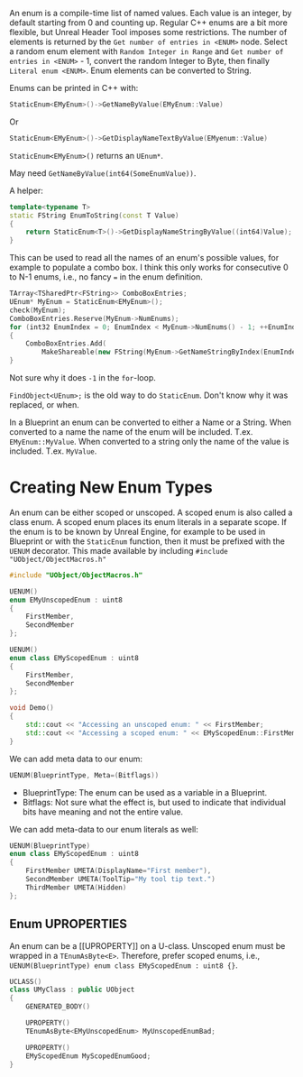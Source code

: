 An enum is a compile-time list of named values.
Each value is an integer, by default starting from 0 and counting up.
Regular C++ enums are a bit more flexible, but Unreal Header Tool imposes some restrictions.
The number of elements is returned by the `Get number of entries in <ENUM>` node.
Select a random enum element with `Random Integer in Range` and `Get number of entries in <ENUM>` - 1, convert the random Integer to Byte, then finally `Literal enum <ENUM>`.
Enum elements can be converted to String.

Enums can be printed in C++ with:

```c++
StaticEnum<EMyEnum>()->GetNameByValue(EMyEnum::Value)
```
Or
```c++
StaticEnum<EMyEnum>()->GetDisplayNameTextByValue(EMyenum::Value)
```
`StaticEnum<EMyEnum>()` returns an `UEnum*`.

May need `GetNameByValue(int64(SomeEnumValue))`.

A helper:
```c++
template<typename T>
static FString EnumToString(const T Value)
{
    return StaticEnum<T>()->GetDisplayNameStringByValue((int64)Value);
}
```

This can be used to read all the names of an enum's possible values, for example to populate a combo box.
I think this only works for consecutive 0 to N-1 enums, i.e., no fancy `=` in the enum definition.
```cpp
TArray<TSharedPtr<FString>> ComboBoxEntries;
UEnum* MyEnum = StaticEnum<EMyEnum>();
check(MyEnum);
ComboBoxEntries.Reserve(MyEnum->NumEnums);
for (int32 EnumIndex = 0; EnumIndex < MyEnum->NumEnums() - 1; ++EnumIndex)
{
    ComboBoxEntries.Add(
        MakeShareable(new FString(MyEnum->GetNameStringByIndex(EnumIndex))));
}
```

Not sure why it does `-1` in the `for`-loop.

`FindObject<UEnum>;` is the old way to do `StaticEnum`.
Don't know why it was replaced, or when.

In a Blueprint an enum can be converted to either a Name or a String.
When converted to a name the name of the enum will be included.
T.ex. `EMyEnum::MyValue`.
When converted to a string only the name of the value is included.
T.ex. `MyValue`.


# Creating New Enum Types

An enum can be either scoped or unscoped.
A scoped enum is also called a class enum.
A scoped enum places its enum literals in a separate scope.
If the enum is to be known by Unreal Engine, for example to be used in Blueprint or with the `StaticEnum` function, then it must be prefixed with the `UENUM` decorator.
This made available by including `#include "UObject/ObjectMacros.h"`

```cpp
#include "UObject/ObjectMacros.h"

UENUM()
enum EMyUnscopedEnum : uint8
{
    FirstMember,
    SecondMember
};

UENUM()
enum class EMyScopedEnum : uint8
{
    FirstMember,
    SecondMember
};

void Demo()
{
    std::cout << "Accessing an unscoped enum: " << FirstMember;
    std::cout << "Accessing a scoped enum: " << EMyScopedEnum::FirstMember;
}
```

We can add meta data to our enum:
```cpp
UENUM(BlueprintType, Meta=(Bitflags))
```

- BlueprintType: The enum can be used as a variable in a Blueprint.
- Bitflags: Not sure what the effect is, but used to indicate that individual bits have meaning and not the entire value.

We can add meta-data to our enum literals as well:
```cpp
UENUM(BlueprintType)
enum class EMyScopedEnum : uint8
{
    FirstMember UMETA(DisplayName="First member"),
    SecondMember UMETA(ToolTip="My tool tip text.")
    ThirdMember UMETA(Hidden)
};
```


## Enum UPROPERTIES

An enum can be a [[UPROPERTY]] on a U-class.
Unscoped enum must be wrapped in a `TEnumAsByte<E>`.
Therefore, prefer scoped enums, i.e., `UENUM(BlueprintType) enum class EMyScopedEnum : uint8 {}`.

```cpp
UCLASS()
class UMyClass : public UObject
{
    GENERATED_BODY()

    UPROPERTY()
    TEnumAsByte<EMyUnscopedEnum> MyUnscopedEnumBad;

    UPROPERTY()
    EMyScopedEnum MyScopedEnumGood;
}
```
